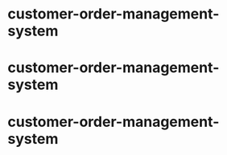 # customer-order-management-system
# customer-order-management-system
# customer-order-management-system
